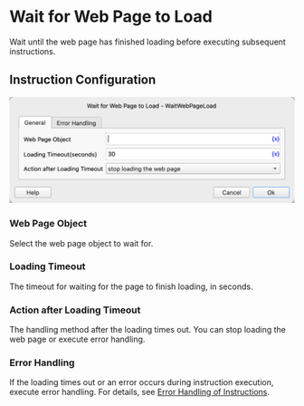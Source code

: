 # Wait for Web Page to Load

Wait until the web page has finished loading before executing subsequent instructions.

## Instruction Configuration

![General Configuration Dialog for Waiting for Web Page to Load](wait_web_page_load_general_config.png)

### Web Page Object

Select the web page object to wait for.

### Loading Timeout

The timeout for waiting for the page to finish loading, in seconds.

### Action after Loading Timeout

The handling method after the loading times out. You can stop loading the web page or execute error handling.

### Error Handling

If the loading times out or an error occurs during instruction execution, execute error handling. For details, see [Error Handling of Instructions](../../../manual/error_handling.md).
